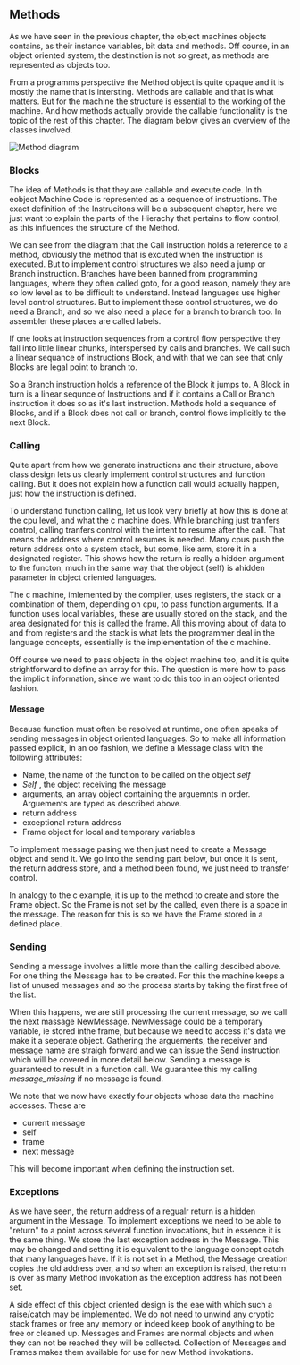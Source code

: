 ## Methods

As we have seen in the previous chapter, the object machines objects contains, as their instance variables, bit data and methods. Off course, in an object oriented system, the destinction is not so great, as methods are represented as objects too.

From a programms perspective the Method object is quite opaque and it is mostly the name that is intersting. Methods are callable and that is what matters.
But for the machine the structure is essential to the working of the machine. And how methods actually provide the callable functionality is the topic of the rest of this chapter.
The diagram below gives an overview of the classes involved.

![Method diagram](http://yuml.me/23cef8f6)

### Blocks

The idea of Methods is that they are callable and execute code. In th eobject Machine Code is represented as a sequence of instructions. The exact definition of the Instrucitons will be a subsequent chapter, here we just want to explain the parts of the Hierachy that pertains to flow control, as this influences the structure of the Method.

We can see from the diagram that the Call instruction holds a reference to a method, obviously the method that is excuted when the instruction is executed. But to implement control structures we also need a jump or Branch instruction.
Branches have been banned from programming languages, where they often called goto, for a good reason, namely they are so low level as to be difficult to understand. Instead languages use higher level control structures. But to implement these control structures, we do need a Branch, and so we also need a place for a branch to branch too. In assembler these places are called labels.

If one looks at instruction sequences from a control flow perspective they fall into little linear chunks, interspersed by calls and branches. We call such a linear sequance of instructions Block, and with that we can see that only Blocks are legal point to branch to.

So a Branch instruction holds a reference of the Block it jumps to. A Block in turn is a linear sequnce of Instructions and if it contains a Call or Branch instruction it does so as it's last instruction. Methods hold a sequance of Blocks, and if a Block does not call or branch, control flows implicitly to the next Block. 
 

### Calling

Quite apart from how we generate instructions and their structure, above class design lets us clearly implement control structures and function calling. But it does not explain how a function call would actually happen, just how the instruction is defined.

To understand function calling, let us look very briefly at how this is done at the cpu level, and what the c machine does. While branching just tranfers control, calling tranfers control with the intent to resume after the call. That means the address where control resumes is needed. Many cpus push the return address onto a system stack, but some, like arm, store it in a designated register. This shows how the return is really a hidden argument to the functon, much in the same way that the object (self) is  ahidden parameter in object oriented languages.

The c machine, imlemented by the compiler, uses registers, the stack or a combination of them, depending on cpu, to pass function arguments. If a function uses local variables, these are usually stored on the stack, and the area designated for this is called the frame. All this moving about of data to and from registers and the stack is what lets the programmer deal in the language concepts, essentially is the implementation of the c machine.

Off course we need to pass objects in the object machine too, and it is quite strightforward to define an array for this. The question is more how to pass the implicit information, since we want to do this too in an object oriented fashion.

#### Message

Because function must often be resolved at runtime, one often speaks of sending messages in object oriented languages. So to make all information passed explicit, in an oo fashion, we define a Message class with the following attributes:

- Name, the name of the function to be called on the object *self*
- *Self* , the object receiving the message
- arguments, an array object containing the arguemnts in order. Arguements are typed as described above.
- return address
- exceptional return address
- Frame object for local and temporary variables


To implement message pasing we then just need to create a Message object and send it. We go into the sending part below, but once it is sent, the return address store, and a method been found, we just need to transfer control.

In analogy to the c example, it is up to the method to create and store the Frame object. So the Frame is not set by the called, even there is a space in the message. The reason for this is so we have the Frame stored in a defined place.

### Sending

Sending a message involves a little more than the calling descibed above. For one thing the Message has to be created. For this the machine keeps a list of unused messages and so the process starts by taking the first free of the list.

When this happens, we are still processing the current message, so we call the next massage NewMessage. NewMessage could be a temporary variable, ie stored inthe frame, but because we need to access it's data we make it a seperate object. Gathering the arguements, the receiver and message name are straigh forward and we can issue the Send instruction which will be covered in more detail below. Sending a message is guaranteed to result in a function call. We guarantee this my calling *message_missing* if no message is found.

We note that we now have exactly four objects whose data the machine accesses. These are

- current message
- self
- frame
- next message

This will become important when defining the instruction set.

### Exceptions

As we have seen, the return address of a regualr return is a hidden argument in the Message. To implement exceptions we need to be able to "return" to a point across several function invocations, but in essence it is the same thing. We store the last exception address in the Message. This may be changed and setting it is equivalent to the language concept catch that many languages have. If it is not set in a Method, the Message creation copies the old address over, and so when an exception is raised, the return is over as many Method invokation as the exception address has not been set.

A side effect of this object oriented design is the eae with which such a raise/catch may be implemented. We do not need to unwind any cryptic stack frames or free any memory or indeed keep book of anything to be free or cleaned up. Messages and Frames are normal objects and when they can not be reached they will be collected. Collection of Messages and Frames makes them available for use for new Method invokations.

